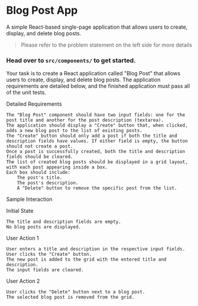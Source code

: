 # Blog Post App

A simple React-based single-page application that allows users to create, display, and delete blog posts.

> Please refer to the problem statement on the left side for more details

### Head over to `src/components/` to get started.


Your task is to create a React application called "Blog Post" that allows users to create, display, and delete blog posts. The application requirements are detailed below, and the finished application must pass all of the unit tests.

Detailed Requirements

    The "Blog Post" component should have two input fields: one for the post title and another for the post description (textarea).
    The application should display a "Create" button that, when clicked, adds a new blog post to the list of existing posts.
    The "Create" button should only add a post if both the title and description fields have values. If either field is empty, the button should not create a post.
    Once a post is successfully created, both the title and description fields should be cleared.
    The list of created blog posts should be displayed in a grid layout, with each post appearing inside a box.
    Each box should include:
        The post's title.
        The post's description.
        A "Delete" button to remove the specific post from the list.


Sample Interaction

Initial State

    The title and description fields are empty.
    No blog posts are displayed.

User Action 1

    User enters a title and description in the respective input fields.
    User clicks the "Create" button.
    The new post is added to the grid with the entered title and description.
    The input fields are cleared.

User Action 2

    User clicks the "Delete" button next to a blog post.
    The selected blog post is removed from the grid.

